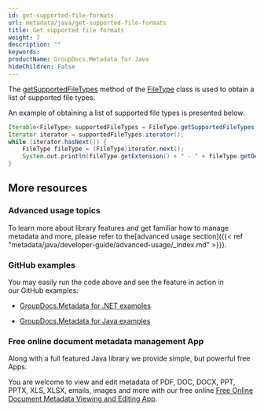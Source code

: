 ```yaml
---
id: get-supported-file-formats
url: metadata/java/get-supported-file-formats
title: Get supported file formats
weight: 7
description: ""
keywords: 
productName: GroupDocs.Metadata for Java
hideChildren: False
---
```

The [getSupportedFileTypes](https://apireference.groupdocs.com/metadata/java/com.groupdocs.metadata.core/FileType#getSupportedFileTypes()) method of the [FileType](https://apireference.groupdocs.com/metadata/java/com.groupdocs.metadata.core/FileType) class is used to obtain a list of supported file types.

An example of obtaining a list of supported file types is presented below.

```java
Iterable<FileType> supportedFileTypes = FileType.getSupportedFileTypes();
Iterator iterator = supportedFileTypes.iterator();      
while (iterator.hasNext()) {
    FileType fileType = (FileType)iterator.next();
    System.out.println(fileType.getExtension() + " - " + fileType.getDescription());
}
```

## More resources

### Advanced usage topics

To learn more about library features and get familiar how to manage metadata and more, please refer to the[advanced usage section]({{< ref "metadata/java/developer-guide/advanced-usage/_index.md" >}}).

### GitHub examples

You may easily run the code above and see the feature in action in our GitHub examples:

*   [GroupDocs.Metadata for .NET examples](https://github.com/groupdocs-metadata/GroupDocs.Metadata-for-.NET)
    
*   [GroupDocs.Metadata for Java examples](https://github.com/groupdocs-metadata/GroupDocs.Metadata-for-Java)
    

### Free online document metadata management App

Along with a full featured Java library we provide simple, but powerful free Apps.

You are welcome to view and edit metadata of PDF, DOC, DOCX, PPT, PPTX, XLS, XLSX, emails, images and more with our free online [Free Online Document Metadata Viewing and Editing App](https://products.groupdocs.app/metadata).